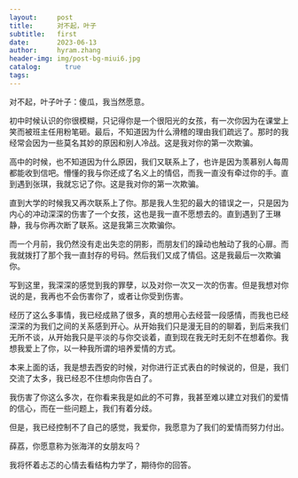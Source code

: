 ```yaml
---
layout:     post
title:      对不起，叶子
subtitle:   first
date:       2023-06-13
author:     hyram.zhang
header-img: img/post-bg-miui6.jpg
catalog: 	  true
tags:
---
```


对不起，叶子叶子：傻瓜，我当然愿意。

初中时候认识的你很模糊，只记得你是一个很阳光的女孩，有一次你因为在课堂上笑而被班主任用粉笔砸。最后，不知道因为什么滑稽的理由我们疏远了。那时的我经常会因为一些莫名其妙的原因和别人冷战。这是我对你的第一次欺骗。

高中的时候，也不知道因为什么原因，我们又联系上了，也许是因为羡慕别人每周都能收到信吧。懵懂的我与你还成了名义上的情侣，而我一直没有牵过你的手。直到遇到张琪，我就忘记了你。这是我对你的第一次欺骗。

直到大学的时候我又再次联系上了你。那是我人生犯的最大的错误之一，只是因为内心的冲动深深的伤害了一个女孩，这也是我一直不愿想去的。直到遇到了王琳静，我与你再次断了联系。这是我第三次欺骗你。

而一个月前，我仍然没有走出失恋的阴影，而朋友们的躁动也触动了我的心扉。而我就拨打了那个我一直封存的号码。然后我们又成了情侣。这是我最后一次欺骗你。

写到这里，我深深的感觉到我的罪孽，以及对你一次又一次的伤害。但是我想对你说的是，我再也不会伤害你了，或者让你受到伤害。

经历了这么多事情，我已经成熟了很多，真的想用心去经营一段感情，而我也已经深深的为我们之间的关系感到开心。从开始我们只是漫无目的的聊着，到后来我们无所不谈，从开始我只是平淡的与你交谈着，直到现在我无时无刻不在想着你。我想我爱上了你，以一种我所谓的培养爱情的方式。

本来上面的话，我是想去西安的时候，对你进行正式表白的时候说的，但是，我们交流了太多，我已经忍不住想向你告白了。

我伤害了你这么多次，在你看来我是如此的不可靠，我甚至难以建立对我们的爱情的信心，而在一些问题上，我们有着分歧。

但是，我已经控制不了自己的感觉，我爱你，我愿意为了我们的爱情而努力付出。

薛荔，你愿意称为张海洋的女朋友吗？

我将怀着忐忑的心情去看结构力学了，期待你的回答。